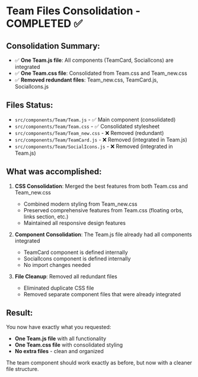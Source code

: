 # Team Files Consolidation - COMPLETED ✅

## Consolidation Summary:
- ✅ **One Team.js file**: All components (TeamCard, SocialIcons) are integrated
- ✅ **One Team.css file**: Consolidated from Team.css and Team_new.css
- ✅ **Removed redundant files**: Team_new.css, TeamCard.js, SocialIcons.js

## Files Status:
- `src/components/Team/Team.js` - ✅ Main component (consolidated)
- `src/components/Team/Team.css` - ✅ Consolidated stylesheet
- `src/components/Team/Team_new.css` - ❌ Removed (redundant)
- `src/components/Team/TeamCard.js` - ❌ Removed (integrated in Team.js)
- `src/components/Team/SocialIcons.js` - ❌ Removed (integrated in Team.js)

## What was accomplished:
1. **CSS Consolidation**: Merged the best features from both Team.css and Team_new.css
   - Combined modern styling from Team_new.css
   - Preserved comprehensive features from Team.css (floating orbs, links section, etc.)
   - Maintained all responsive design features

2. **Component Consolidation**: The Team.js file already had all components integrated
   - TeamCard component is defined internally
   - SocialIcons component is defined internally
   - No import changes needed

3. **File Cleanup**: Removed all redundant files
   - Eliminated duplicate CSS file
   - Removed separate component files that were already integrated

## Result:
You now have exactly what you requested:
- **One Team.js file** with all functionality
- **One Team.css file** with consolidated styling
- **No extra files** - clean and organized

The team component should work exactly as before, but now with a cleaner file structure.
